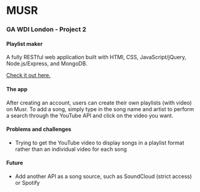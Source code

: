 # MUSR
### GA WDI London - Project 2
#### Playlist maker

A fully RESTful web application built with HTMl, CSS, JavaScript/jQuery, Node.js/Express, and MongoDB.

[Check it out here.](https://musr.herokuapp.com)

#### The app
After creating an account, users can create their own playlists (with video) on Musr. To add a song, simply type in the song name and artist to perform a search through the YouTube API and click on the video you want.

#### Problems and challenges
* Trying to get the YouTube video to display songs in a playlist format rather than an individual video for each song

#### Future
* Add another API as a song source, such as SoundCloud (strict access) or Spotify
